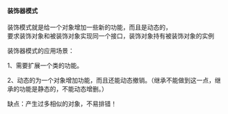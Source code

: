 #### 装饰器模式

装饰模式就是给一个对象增加一些新的功能，而且是动态的，  
要求装饰对象和被装饰对象实现同一个接口，装饰对象持有被装饰对象的实例 

装饰器模式的应用场景：  

1、需要扩展一个类的功能。  

2、动态的为一个对象增加功能，而且还能动态撤销。（继承不能做到这一点，继承的功能是静态的，不能动态增删。）  

缺点：产生过多相似的对象，不易排错！